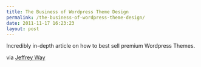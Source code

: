 ```yaml
---
title: The Business of Wordpress Theme Design
permalink: /the-business-of-wordpress-theme-design/
date: 2011-11-17 16:23:23
layout: post
---
```


Incredibly in-depth article on how to best sell premium Wordpress Themes. 

via [Jeffrey Way](http://warm-lightning-870.heroku.com/post/business-of-wordpress-theme-design)